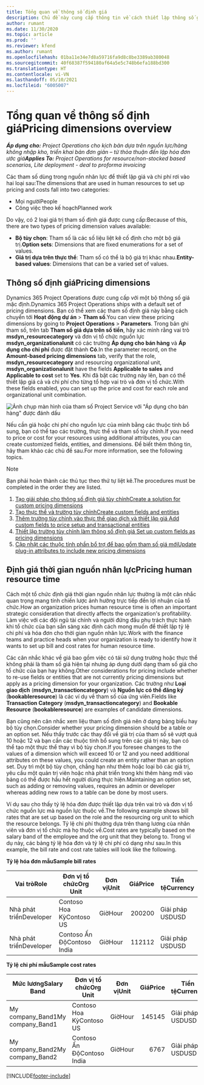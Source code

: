 ```yaml
---
title: Tổng quan về thông số định giá
description: Chủ đề này cung cấp thông tin về cách thiết lập thông số giá tùy chỉnh trong Dynamics 365 Project Operations.
author: rumant
ms.date: 11/30/2020
ms.topic: article
ms.prod: ''
ms.reviewer: kfend
ms.author: rumant
ms.openlocfilehash: 01ba11e34e7d8a59716fa9d8c8be3389ab380048
ms.sourcegitcommit: 40f68387f594180af64a5e5c748b6efa188bd300
ms.translationtype: HT
ms.contentlocale: vi-VN
ms.lasthandoff: 05/10/2021
ms.locfileid: "6005007"
---
```

# <a name="pricing-dimensions-overview"></a><span data-ttu-id="8d77b-103">Tổng quan về thông số định giá</span><span class="sxs-lookup"><span data-stu-id="8d77b-103">Pricing dimensions overview</span></span>

<span data-ttu-id="8d77b-104">_**Áp dụng cho:** Project Operations cho kịch bản dựa trên nguồn lực/hàng không nhập kho, triển khai bản đơn giản – từ thỏa thuận đến lập hóa đơn ước giá_</span><span class="sxs-lookup"><span data-stu-id="8d77b-104">_**Applies To:** Project Operations for resource/non-stocked based scenarios, Lite deployment - deal to proforma invoicing_</span></span>

<span data-ttu-id="8d77b-105">Các tham số dùng trong nguồn nhân lực để thiết lập giá và chi phí rơi vào hai loại sau:</span><span class="sxs-lookup"><span data-stu-id="8d77b-105">The dimensions that are used in human resources to set up pricing and costs fall into two categories:</span></span>

- <span data-ttu-id="8d77b-106">Mọi người</span><span class="sxs-lookup"><span data-stu-id="8d77b-106">People</span></span>
- <span data-ttu-id="8d77b-107">Công việc theo kế hoạch</span><span class="sxs-lookup"><span data-stu-id="8d77b-107">Planned work</span></span>

<span data-ttu-id="8d77b-108">Do vậy, có 2 loại giá trị tham số định giá được cung cấp:</span><span class="sxs-lookup"><span data-stu-id="8d77b-108">Because of this, there are two types of pricing dimension values available:</span></span>

- <span data-ttu-id="8d77b-109">**Bộ tùy chọn**: Tham số là các số liệu liệt kê cố định cho một bộ giá trị.</span><span class="sxs-lookup"><span data-stu-id="8d77b-109">**Option sets**: Dimensions that are fixed enumerations for a set of values.</span></span>
- <span data-ttu-id="8d77b-110">**Giá trị dựa trên thực thể**: Tham số có thể là bộ giá trị khác nhau.</span><span class="sxs-lookup"><span data-stu-id="8d77b-110">**Entity-based values**: Dimensions that can be a varied set of values.</span></span>

## <a name="pricing-dimensions"></a><span data-ttu-id="8d77b-111">Thông số định giá</span><span class="sxs-lookup"><span data-stu-id="8d77b-111">Pricing dimensions</span></span>

<span data-ttu-id="8d77b-112">Dynamics 365 Project Operations được cung cấp với một bộ thông số giá mặc định.</span><span class="sxs-lookup"><span data-stu-id="8d77b-112">Dynamics 365 Project Operations ships with a default set of pricing dimensions.</span></span> <span data-ttu-id="8d77b-113">Bạn có thể xem các tham số định giá này bằng cách chuyển tới **Hoạt động dự án** > **Tham số**.</span><span class="sxs-lookup"><span data-stu-id="8d77b-113">You can view these pricing dimensions by going to **Project Operations** > **Parameters**.</span></span> <span data-ttu-id="8d77b-114">Trong bản ghi tham số, trên tab **Tham số giá dựa trên số tiền**, hãy xác minh rằng vai trò **msdyn_resourcecategory** và đơn vị tổ chức nguồn lực **msdyn_organizationalunit** có các trường **Áp dụng cho bán hàng** và **Áp dụng cho chi phí** được đặt thành **Có**.</span><span class="sxs-lookup"><span data-stu-id="8d77b-114">In the parameter record, on the **Amount-based pricing dimensions** tab, verify that the role, **msdyn_resourcecategory** and resourcing organizational unit, **msdyn_organizationalunit** have the fields **Applicable to sales** and **Applicable to cost** set to **Yes**.</span></span> <span data-ttu-id="8d77b-115">Khi đã bật các trường này lên, bạn có thể thiết lập giá cả và chi phí cho từng tổ hợp vai trò và đơn vị tổ chức.</span><span class="sxs-lookup"><span data-stu-id="8d77b-115">With these fields enabled, you can set up the price and cost for each role and organizational unit combination.</span></span>

![Ảnh chụp màn hình của tham số Project Service với "Áp dụng cho bán hàng" được đánh dấu](media/PS-OOB-parameters.png)

<span data-ttu-id="8d77b-117">Nếu cần giá hoặc chi phí cho nguồn lực của mình bằng các thuộc tính bổ sung, bạn có thể tạo các trường, thực thể và tham số tùy chỉnh.</span><span class="sxs-lookup"><span data-stu-id="8d77b-117">If you need to price or cost for your resources using additional attributes, you can create customized fields, entities, and dimensions.</span></span> <span data-ttu-id="8d77b-118">Để biết thêm thông tin, hãy tham khảo các chủ đề sau.</span><span class="sxs-lookup"><span data-stu-id="8d77b-118">For more information, see the following topics.</span></span> 
  
  > [!NOTE]
  > <span data-ttu-id="8d77b-119">Bạn phải hoàn thành các thủ tục theo thứ tự liệt kê.</span><span class="sxs-lookup"><span data-stu-id="8d77b-119">The procedures must be completed in the order they are listed.</span></span>

1. [<span data-ttu-id="8d77b-120">Tạo giải pháp cho thông số định giá tùy chỉnh</span><span class="sxs-lookup"><span data-stu-id="8d77b-120">Create a solution for custom pricing dimensions</span></span>](../sales/create-solution-custompd.md)
2. [<span data-ttu-id="8d77b-121">Tạo thực thể và trường tùy chỉnh</span><span class="sxs-lookup"><span data-stu-id="8d77b-121">Create custom fields and entities</span></span>](create-custom-fields-entities-pricing-dimensions.md)
3. [<span data-ttu-id="8d77b-122">Thêm trường tùy chỉnh vào thực thể giao dịch và thiết lập giá </span><span class="sxs-lookup"><span data-stu-id="8d77b-122">Add custom fields to price setup and transactional entities</span></span>](add-custom-fields-price-setup-transactional-entities.md)
4. [<span data-ttu-id="8d77b-123">Thiết lập trường tùy chỉnh làm thông số định giá </span><span class="sxs-lookup"><span data-stu-id="8d77b-123">Set up custom fields as pricing dimensions</span></span>](set-up-custom-fields-pricing-dimensions.md)
5. [<span data-ttu-id="8d77b-124">Cập nhật các thuộc tính phần bổ trợ để bao gồm tham số giá mới</span><span class="sxs-lookup"><span data-stu-id="8d77b-124">Update plug-in attributes to include new pricing dimensions</span></span>](update-plugin-attributes-pd.md)


## <a name="pricing-human-resource-time"></a><span data-ttu-id="8d77b-125">Định giá thời gian nguồn nhân lực</span><span class="sxs-lookup"><span data-stu-id="8d77b-125">Pricing human resource time</span></span>
<span data-ttu-id="8d77b-126">Cách một tổ chức định giá thời gian nguồn nhân lực thường là một cân nhắc quan trọng mang tính chiến lược ảnh hưởng trực tiếp đến lợi nhuận của tổ chức.</span><span class="sxs-lookup"><span data-stu-id="8d77b-126">How an organization prices human resource time is often an important strategic consideration that directly affects the organization's profitability.</span></span> <span data-ttu-id="8d77b-127">Làm việc với các đội ngũ tài chính và người đứng đầu phụ trách thực hành khi tổ chức của bạn sẵn sàng xác định cách mong muốn để thiết lập tỷ lệ chi phí và hóa đơn cho thời gian nguồn nhân lực.</span><span class="sxs-lookup"><span data-stu-id="8d77b-127">Work with the finance teams and practice heads when your organization is ready to identify how it wants to set up bill and cost rates for human resource time.</span></span>

<span data-ttu-id="8d77b-128">Các cân nhắc khác về giá bao gồm việc có tái sử dụng trường hoặc thực thể không phải là tham số giá hiện tại nhưng áp dụng dưới dạng tham số giá cho tổ chức của bạn hay không.</span><span class="sxs-lookup"><span data-stu-id="8d77b-128">Other considerations for pricing include whether to re-use fields or entities that are not currently pricing dimensions but apply as a pricing dimension for your organization.</span></span> <span data-ttu-id="8d77b-129">Các trường như **Loại giao dịch** (**msdyn_transactioncategory**) và **Nguồn lực có thể đăng ký** (**bookableresource**) là các ví dụ về tham số của ứng viên.</span><span class="sxs-lookup"><span data-stu-id="8d77b-129">Fields like **Transaction Category** (**msdyn_transactioncategory**) and **Bookable Resource** (**bookableresource**) are examples of candidate dimensions.</span></span> 

<span data-ttu-id="8d77b-130">Bạn cũng nên cân nhắc xem liệu tham số định giá nên ở dạng bảng biểu hay bộ tùy chọn.</span><span class="sxs-lookup"><span data-stu-id="8d77b-130">Consider whether your pricing dimension should be a table or an option set.</span></span> <span data-ttu-id="8d77b-131">Nếu thấy trước các thay đổi về giá trị của tham số sẽ vượt quá 10 hoặc 12 và bạn cần các thuộc tính bổ sung trên các giá trị này, bạn có thể tạo một thực thể thay vì bộ tùy chọn.</span><span class="sxs-lookup"><span data-stu-id="8d77b-131">If you foresee changes to the values of a dimension which will exceed 10 or 12 and you need additional attributes on these values, you could create an entity rather than an option set.</span></span> <span data-ttu-id="8d77b-132">Duy trì một bộ tùy chọn, chẳng hạn như thêm hoặc loại bỏ các giá trị, yêu cầu một quản trị viên hoặc nhà phát triển trong khi thêm hàng mới vào bảng có thể được hầu hết người dùng thực hiện.</span><span class="sxs-lookup"><span data-stu-id="8d77b-132">Maintaining an option set, such as adding or removing values, requires an admin or developer whereas adding new rows to a table can be done by most users.</span></span>

<span data-ttu-id="8d77b-133">Ví dụ sau cho thấy tỷ lệ hóa đơn được thiết lập dựa trên vai trò và đơn vị tổ chức nguồn lực mà nguồn lực thuộc về.</span><span class="sxs-lookup"><span data-stu-id="8d77b-133">The following example shows bill rates that are set up based on the role and the resourcing org unit to which the resource belongs.</span></span> <span data-ttu-id="8d77b-134">Tỷ lệ chi phí thường dựa trên thang lương của nhân viên và đơn vị tổ chức mà họ thuộc về.</span><span class="sxs-lookup"><span data-stu-id="8d77b-134">Cost rates are typically based on the salary band of the employee and the org unit that they belong to.</span></span> <span data-ttu-id="8d77b-135">Trong ví dụ này, các bảng tỷ lệ hóa đơn và tỷ lệ chi phí có dạng như sau.</span><span class="sxs-lookup"><span data-stu-id="8d77b-135">In this example, the bill rate and cost rate tables will look like the following.</span></span>

<span data-ttu-id="8d77b-136">**Tỷ lệ hóa đơn mẫu**</span><span class="sxs-lookup"><span data-stu-id="8d77b-136">**Sample bill rates**</span></span>

| <span data-ttu-id="8d77b-137">Vai trò</span><span class="sxs-lookup"><span data-stu-id="8d77b-137">Role</span></span>        | <span data-ttu-id="8d77b-138">Đơn vị tổ chức</span><span class="sxs-lookup"><span data-stu-id="8d77b-138">Org Unit</span></span>    |<span data-ttu-id="8d77b-139">Đơn vị</span><span class="sxs-lookup"><span data-stu-id="8d77b-139">Unit</span></span>      |<span data-ttu-id="8d77b-140">Giá</span><span class="sxs-lookup"><span data-stu-id="8d77b-140">Price</span></span>      |<span data-ttu-id="8d77b-141">Tiền tệ</span><span class="sxs-lookup"><span data-stu-id="8d77b-141">Currency</span></span>  |
| ------------|-------------|----------|----------:|----------|
| <span data-ttu-id="8d77b-142">Nhà phát triển</span><span class="sxs-lookup"><span data-stu-id="8d77b-142">Developer</span></span>   | <span data-ttu-id="8d77b-143">Contoso Hoa Kỳ</span><span class="sxs-lookup"><span data-stu-id="8d77b-143">Contoso US</span></span>  |<span data-ttu-id="8d77b-144">Giờ</span><span class="sxs-lookup"><span data-stu-id="8d77b-144">Hour</span></span> | <span data-ttu-id="8d77b-145">200</span><span class="sxs-lookup"><span data-stu-id="8d77b-145">200</span></span>|<span data-ttu-id="8d77b-146">Giải pháp USD</span><span class="sxs-lookup"><span data-stu-id="8d77b-146">USD</span></span>     |
| <span data-ttu-id="8d77b-147">Nhà phát triển</span><span class="sxs-lookup"><span data-stu-id="8d77b-147">Developer</span></span>   | <span data-ttu-id="8d77b-148">Contoso Ấn Độ</span><span class="sxs-lookup"><span data-stu-id="8d77b-148">Contoso India</span></span> |<span data-ttu-id="8d77b-149">Giờ</span><span class="sxs-lookup"><span data-stu-id="8d77b-149">Hour</span></span>|   <span data-ttu-id="8d77b-150">112</span><span class="sxs-lookup"><span data-stu-id="8d77b-150">112</span></span>|<span data-ttu-id="8d77b-151">Giải pháp USD</span><span class="sxs-lookup"><span data-stu-id="8d77b-151">USD</span></span>     |


<span data-ttu-id="8d77b-152">**Tỷ lệ chi phí mẫu**</span><span class="sxs-lookup"><span data-stu-id="8d77b-152">**Sample cost rates**</span></span>

| <span data-ttu-id="8d77b-153">Mức lương</span><span class="sxs-lookup"><span data-stu-id="8d77b-153">Salary Band</span></span>     | <span data-ttu-id="8d77b-154">Đơn vị tổ chức</span><span class="sxs-lookup"><span data-stu-id="8d77b-154">Org Unit</span></span>    |<span data-ttu-id="8d77b-155">Đơn vị</span><span class="sxs-lookup"><span data-stu-id="8d77b-155">Unit</span></span>      |<span data-ttu-id="8d77b-156">Giá</span><span class="sxs-lookup"><span data-stu-id="8d77b-156">Price</span></span>      |<span data-ttu-id="8d77b-157">Tiền tệ</span><span class="sxs-lookup"><span data-stu-id="8d77b-157">Currency</span></span>  |
| ----------------|-------------|----------|----------:|----------|
| <span data-ttu-id="8d77b-158">My company_Band1</span><span class="sxs-lookup"><span data-stu-id="8d77b-158">My company_Band1</span></span> | <span data-ttu-id="8d77b-159">Contoso Hoa Kỳ</span><span class="sxs-lookup"><span data-stu-id="8d77b-159">Contoso US</span></span>  |<span data-ttu-id="8d77b-160">Giờ</span><span class="sxs-lookup"><span data-stu-id="8d77b-160">Hour</span></span> | <span data-ttu-id="8d77b-161">145</span><span class="sxs-lookup"><span data-stu-id="8d77b-161">145</span></span>|<span data-ttu-id="8d77b-162">Giải pháp USD</span><span class="sxs-lookup"><span data-stu-id="8d77b-162">USD</span></span>     |
| <span data-ttu-id="8d77b-163">My company_Band2</span><span class="sxs-lookup"><span data-stu-id="8d77b-163">My company_Band2</span></span> | <span data-ttu-id="8d77b-164">Contoso Ấn Độ</span><span class="sxs-lookup"><span data-stu-id="8d77b-164">Contoso India</span></span> |<span data-ttu-id="8d77b-165">Giờ</span><span class="sxs-lookup"><span data-stu-id="8d77b-165">Hour</span></span>|   <span data-ttu-id="8d77b-166">67</span><span class="sxs-lookup"><span data-stu-id="8d77b-166">67</span></span>|<span data-ttu-id="8d77b-167">Giải pháp USD</span><span class="sxs-lookup"><span data-stu-id="8d77b-167">USD</span></span>     |


[!INCLUDE[footer-include](../includes/footer-banner.md)]